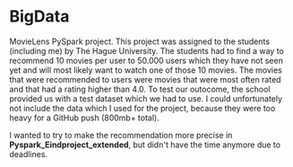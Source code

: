 # BigData

MovieLens PySpark project. This project was assigned to the students (including me) by The Hague University. The students had to find a way to recommend 10 movies per user to 50.000 users which they have not seen yet and will most likely want to watch one of those 10 movies. The movies that were recommended to users were movies that were most often rated and that had a rating higher than 4.0. To test our outocome, the school provided us with a test dataset which we had to use.
I could unfortunately not include the data which I used for the project, because they were too heavy for a GitHub push (800mb+ total).

I wanted to try to make the recommendation more precise in <b>Pyspark_Eindproject_extended</b>, but didn't have the time anymore due to deadlines.
